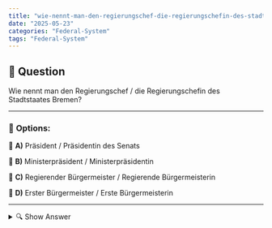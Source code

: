 ```yaml
---
title: "wie-nennt-man-den-regierungschef-die-regierungschefin-des-stadtstaates-bremen"
date: "2025-05-23"
categories: "Federal-System"
tags: "Federal-System"
---
```


## 📌 **Question**

Wie nennt man den Regierungschef / die Regierungschefin des Stadtstaates Bremen?



---

### 📝 **Options:**

🔘 **A)** Präsident / Präsidentin des Senats

🔘 **B)** Ministerpräsident / Ministerpräsidentin

🔘 **C)** Regierender Bürgermeister / Regierende Bürgermeisterin

🔘 **D)** Erster Bürgermeister / Erste Bürgermeisterin

---

<details>
  <summary>🔍 Show Answer</summary>

  <p>
💡  <b>Correct Answer:</b>  a
  </p>
  <p>
    📖<b>Explanation:</b>
    Der Stadtstaat Bremen ist eines der 16 Bundesländer Deutschlands und besteht aus den Städten Bremen und Bremerhaven. Der Regierungschef des Landes Bremen leitet den Senat, die Exekutive des Stadtstaates. Anders als in größeren Bundesländern, die einen Ministerpräsidenten haben, trägt der Regierungschef eines Stadtstaates einen spezifischen Titel, der die besondere Struktur und Organisation dieser Länder widerspiegelt. Dies geht auf die historische Entwicklung und die staatliche Unabhängigkeit der Hansestädte zurück. In der Regel leitet der Regierungschef die Sitzungen des Senats und vertritt Bremen innen- und außenpolitisch.
  </p>
</details>

